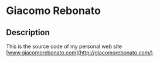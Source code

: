 # Giacomo Rebonato

## Description

This is the source code of my personal web site [www.giacomorebonato.com](http://giacomorebonato.com/).
